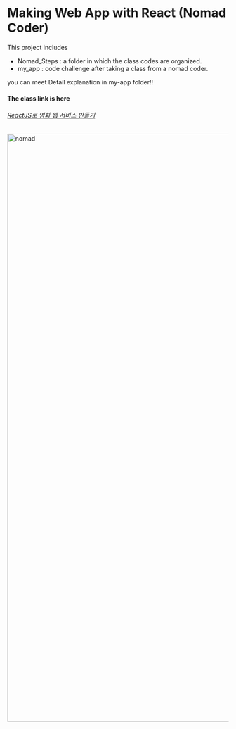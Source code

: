 # Making Web App with React (Nomad Coder)

This project includes 

* Nomad_Steps : a folder in which the class codes are organized.
* my_app : code challenge after taking a class from a nomad coder.

you can meet Detail explanation in my-app folder!!

#### The class link is here

###### [ReactJS로 영화 웹 서비스 만들기](https://nomadcoders.co/react-for-beginners)

<img width="1337" alt="nomad" src="https://user-images.githubusercontent.com/79993356/146664461-dda5c9ae-d4e7-4035-82c8-959bb47bcdaa.png">